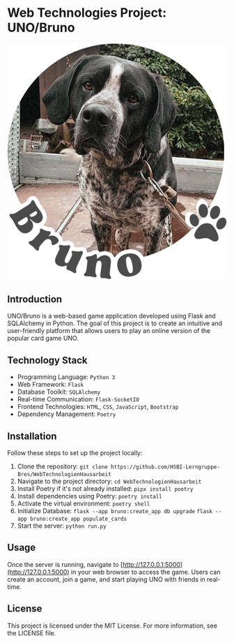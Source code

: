# Web Technologies Project: UNO/Bruno

![Project Logo](bruno/static/images/logo.png)

## Introduction

UNO/Bruno is a web-based game application developed using Flask and SQLAlchemy in Python. The goal of this project is to create an intuitive and user-friendly platform that allows users to play an online version of the popular card game UNO.

## Technology Stack

- Programming Language: `Python 3`
- Web Framework: `Flask`
- Database Toolkit: `SQLAlchemy`
- Real-time Communication: `Flask-SocketIO`
- Frontend Technologies: `HTML`, `CSS`, `JavaScript`, `Bootstrap`
- Dependency Management: `Poetry`

## Installation

Follow these steps to set up the project locally:

1. Clone the repository:
   `git clone https://github.com/HSBI-Lerngruppe-Bres/WebTechnologienHausarbeit`
2. Navigate to the project directory:
   `cd WebTechnologienHausarbeit`
3. Install Poetry if it's not already installed:
   `pipx install poetry`
4. Install dependencies using Poetry:
   `poetry install`
5. Activate the virtual environment:
   `poetry shell`
6. Initialize Database:
   `flask --app bruno:create_app db upgrade`
   `flask --app bruno:create_app populate_cards`
7. Start the server:
   `python run.py`

## Usage

Once the server is running, navigate to [http://127.0.0.1:5000](http://127.0.0.1:5000) in your web browser to access the game. Users can create an account, join a game, and start playing UNO with friends in real-time.

## License

This project is licensed under the MIT License. For more information, see the LICENSE file.
